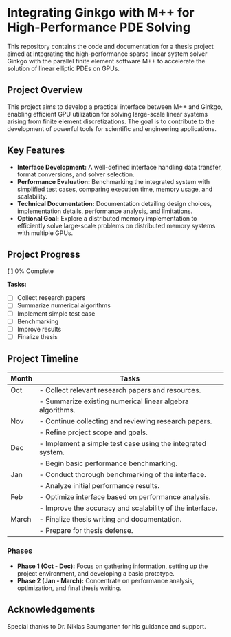 # Integrating Ginkgo with M++ for High-Performance PDE Solving

This repository contains the code and documentation for a thesis project aimed at integrating the high-performance sparse linear system solver Ginkgo with the parallel finite element software M++ to accelerate the solution of linear elliptic PDEs on GPUs.

## Project Overview

This project aims to develop a practical interface between M++ and Ginkgo, enabling efficient GPU utilization for solving large-scale linear systems arising from finite element discretizations. The goal is to contribute to the development of powerful tools for scientific and engineering applications.

## Key Features

* **Interface Development:** A well-defined interface handling data transfer, format conversions, and solver selection.
* **Performance Evaluation:** Benchmarking the integrated system with simplified test cases, comparing execution time, memory usage, and scalability.
* **Technical Documentation:** Documentation detailing design choices, implementation details, performance analysis, and limitations.
* **Optional Goal:** Explore a distributed memory implementation to efficiently solve large-scale problems on distributed memory systems with multiple GPUs.

## Project Progress

**[          ]** 0% Complete

**Tasks:**
- [ ] Collect research papers
- [ ] Summarize numerical algorithms
- [ ] Implement simple test case 
- [ ] Benchmarking
- [ ] Improve results
- [ ] Finalize thesis

## Project Timeline

| Month | Tasks                                                    |
|-------|---------------------------------------------------------|
| Oct   | - Collect relevant research papers and resources.       |
|       | - Summarize existing numerical linear algebra algorithms. |
| Nov   | - Continue collecting and reviewing research papers.    |
|       | - Refine project scope and goals.                       |
| Dec   | - Implement a simple test case using the integrated system. |
|       | - Begin basic performance benchmarking.                  |
| Jan   | - Conduct thorough benchmarking of the interface.         |
|       | - Analyze initial performance results.                   |
| Feb   | - Optimize interface based on performance analysis.     |
|       | - Improve the accuracy and scalability of the interface.   |
| March | - Finalize thesis writing and documentation.             |
|       | - Prepare for thesis defense.                            |

### Phases

- **Phase 1 (Oct - Dec):** Focus on gathering information, setting up the project environment, and developing a basic prototype.
- **Phase 2 (Jan - March):**  Concentrate on performance analysis, optimization, and final thesis writing.


## Acknowledgements

Special thanks to Dr. Niklas Baumgarten for his guidance and support. 
